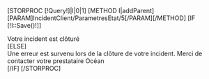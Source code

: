 [STORPROC [!Query!]|I|0|1]
    [METHOD I|addParent][PARAM]IncidentClient/ParametresEtat/5[/PARAM][/METHOD]
    [IF [!I::Save()!]]
        <div class="alert alert-success">Votre incident est clôturé</div>
    [ELSE]
        <div class="alert alert-error">Une erreur est survenu lors de la clôture de votre incident. Merci de contacter votre prestataire Océan</div>
    [/IF]
[/STORPROC]